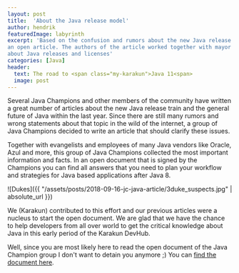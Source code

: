 ```yaml
---
layout: post
title:  'About the Java release model'
author: hendrik
featuredImage: labyrinth
excerpt: 'Based on the confusion and rumors about the new Java release model a group of Java Champions has written
an open article. The authors of the article worked together with mayor Java vendors to answer all questions
about Java releases and licenses'
categories: [Java]
header:
  text: The road to <span class="my-karakun">Java 11<span>
  image: post
---
```


Several Java Champions and other members of the community have written a great number of articles about the new Java release train and the general future of Java within the last year.
Since there are still many rumors and wrong statements about that topic in the wild of the internet, a group of Java Champions decided to write an article that should clarify these issues.

Together with evangelists and employees of many Java vendors like Oracle, Azul and more, this group of Java Champions collected the most important information and facts.
In an open document that is signed by the Champions you can find all answers that you need to plan your workflow and strategies for Java based applications after Java 8.

![Dukes]({{ "/assets/posts/2018-09-16-jc-java-article/3duke_suspects.jpg" | absolute_url }})

We (Karakun) contributed to this effort and our previous articles were a nucleus to start the open document.
We are glad that we have the chance to help developers from all over world to get the critical knowledge about Java in this early period of the Karakun DevHub.

Well, since you are most likely here to read the open document of the Java Champion group I don't want to detain you anymore ;)
You can [find the document here](https://medium.com/@javachampions/java-is-still-free-c02aef8c9e04).
